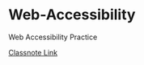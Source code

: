 # Web-Accessibility
Web Accessibility Practice

[Classnote Link](https://docs.google.com/document/d/1LkR4TWlNvveOjZiewDTQYSRaqzXSNd1IDfcxTKwRPdE/edit)
